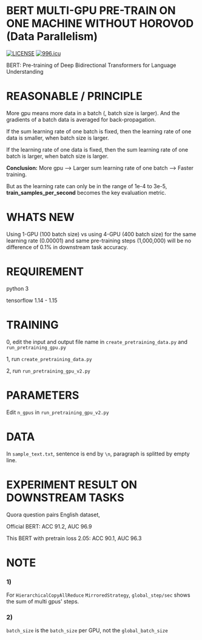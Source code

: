 # BERT MULTI-GPU PRE-TRAIN ON ONE MACHINE WITHOUT HOROVOD (Data Parallelism)

[![LICENSE](https://img.shields.io/badge/license-Anti%20996-blue.svg)](https://github.com/996icu/996.ICU/blob/master/LICENSE)
[![996.icu](https://img.shields.io/badge/link-996.icu-red.svg)](https://996.icu)

BERT: Pre-training of Deep Bidirectional Transformers for Language Understanding

# REASONABLE / PRINCIPLE

More gpu means more data in a batch (, batch size is larger). And the gradients of a batch data is averaged for back-propagation.

If the sum learning rate of one batch is fixed, then the learning rate of one data is smaller, when batch size is larger.

If the learning rate of one data is fixed, then the sum learning rate of one batch is larger, when batch size is larger.

**Conclusion:** More gpu --> Larger sum learning rate of one batch --> Faster training. 

But as the learning rate can only be in the range of 1e-4 to 3e-5, **train_samples_per_second** becomes the key evaluation metric.

# WHATS NEW

Using 1-GPU (100 batch size) vs using 4-GPU (400 batch size) for the same learning rate (0.00001) and same pre-training steps (1,000,000) will be no difference of 0.1% in downstream task accuracy.

# REQUIREMENT

python 3

tensorflow 1.14 - 1.15

# TRAINING

0, edit the input and output file name in `create_pretraining_data.py` and `run_pretraining_gpu.py`

1, run `create_pretraining_data.py`

2, run `run_pretraining_gpu_v2.py`

# PARAMETERS

Edit `n_gpus` in `run_pretraining_gpu_v2.py`


# DATA

In `sample_text.txt`, sentence is end by `\n`, paragraph is splitted by empty line.

# EXPERIMENT RESULT ON DOWNSTREAM TASKS

Quora question pairs English dataset,

Official BERT: ACC 91.2, AUC 96.9

This BERT with pretrain loss 2.05: ACC 90.1, AUC 96.3

# NOTE

### 1)
For `HierarchicalCopyAllReduce` `MirroredStrategy`, `global_step/sec` shows the sum of multi gpus' steps.
### 2)
`batch_size` is the `batch_size` per GPU, not the `global_batch_size`


